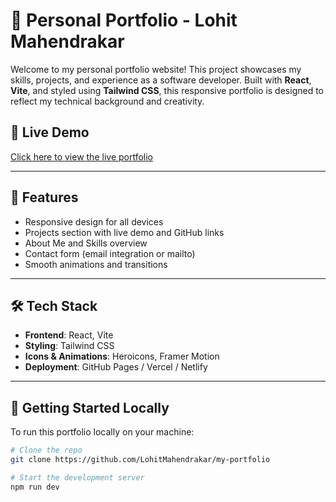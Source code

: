 # 💼 Personal Portfolio - Lohit Mahendrakar

Welcome to my personal portfolio website! This project showcases my skills, projects, and experience as a software developer. Built with **React**, **Vite**, and styled using **Tailwind CSS**, this responsive portfolio is designed to reflect my technical background and creativity.

## 🔗 Live Demo

[Click here to view the live portfolio](https://lohitmahendrakar.vercel.app/)

---

## 📌 Features

- Responsive design for all devices
- Projects section with live demo and GitHub links
- About Me and Skills overview
- Contact form (email integration or mailto)
- Smooth animations and transitions

---

## 🛠️ Tech Stack

- **Frontend**: React, Vite
- **Styling**: Tailwind CSS
- **Icons & Animations**: Heroicons, Framer Motion
- **Deployment**: GitHub Pages / Vercel / Netlify

---

## 🚀 Getting Started Locally

To run this portfolio locally on your machine:

```bash
# Clone the repo
git clone https://github.com/LohitMahendrakar/my-portfolio

# Start the development server
npm run dev
